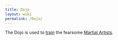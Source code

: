 ```yaml
---
title: Dojo
layout: wiki
permalink: /Dojo/
---
```


The Dojo is used to [train](/Training "wikilink") the fearsome [Martial
Artists](/Martial_Artist "wikilink").